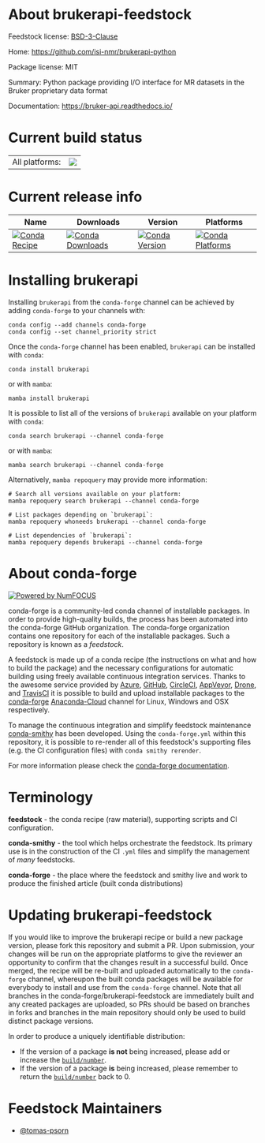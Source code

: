 About brukerapi-feedstock
=========================

Feedstock license: [BSD-3-Clause](https://github.com/conda-forge/brukerapi-feedstock/blob/main/LICENSE.txt)

Home: https://github.com/isi-nmr/brukerapi-python

Package license: MIT

Summary: Python package providing I/O interface for MR datasets in the Bruker proprietary data format

Documentation: https://bruker-api.readthedocs.io/

Current build status
====================


<table><tr><td>All platforms:</td>
    <td>
      <a href="https://dev.azure.com/conda-forge/feedstock-builds/_build/latest?definitionId=11228&branchName=main">
        <img src="https://dev.azure.com/conda-forge/feedstock-builds/_apis/build/status/brukerapi-feedstock?branchName=main">
      </a>
    </td>
  </tr>
</table>

Current release info
====================

| Name | Downloads | Version | Platforms |
| --- | --- | --- | --- |
| [![Conda Recipe](https://img.shields.io/badge/recipe-brukerapi-green.svg)](https://anaconda.org/conda-forge/brukerapi) | [![Conda Downloads](https://img.shields.io/conda/dn/conda-forge/brukerapi.svg)](https://anaconda.org/conda-forge/brukerapi) | [![Conda Version](https://img.shields.io/conda/vn/conda-forge/brukerapi.svg)](https://anaconda.org/conda-forge/brukerapi) | [![Conda Platforms](https://img.shields.io/conda/pn/conda-forge/brukerapi.svg)](https://anaconda.org/conda-forge/brukerapi) |

Installing brukerapi
====================

Installing `brukerapi` from the `conda-forge` channel can be achieved by adding `conda-forge` to your channels with:

```
conda config --add channels conda-forge
conda config --set channel_priority strict
```

Once the `conda-forge` channel has been enabled, `brukerapi` can be installed with `conda`:

```
conda install brukerapi
```

or with `mamba`:

```
mamba install brukerapi
```

It is possible to list all of the versions of `brukerapi` available on your platform with `conda`:

```
conda search brukerapi --channel conda-forge
```

or with `mamba`:

```
mamba search brukerapi --channel conda-forge
```

Alternatively, `mamba repoquery` may provide more information:

```
# Search all versions available on your platform:
mamba repoquery search brukerapi --channel conda-forge

# List packages depending on `brukerapi`:
mamba repoquery whoneeds brukerapi --channel conda-forge

# List dependencies of `brukerapi`:
mamba repoquery depends brukerapi --channel conda-forge
```


About conda-forge
=================

[![Powered by
NumFOCUS](https://img.shields.io/badge/powered%20by-NumFOCUS-orange.svg?style=flat&colorA=E1523D&colorB=007D8A)](https://numfocus.org)

conda-forge is a community-led conda channel of installable packages.
In order to provide high-quality builds, the process has been automated into the
conda-forge GitHub organization. The conda-forge organization contains one repository
for each of the installable packages. Such a repository is known as a *feedstock*.

A feedstock is made up of a conda recipe (the instructions on what and how to build
the package) and the necessary configurations for automatic building using freely
available continuous integration services. Thanks to the awesome service provided by
[Azure](https://azure.microsoft.com/en-us/services/devops/), [GitHub](https://github.com/),
[CircleCI](https://circleci.com/), [AppVeyor](https://www.appveyor.com/),
[Drone](https://cloud.drone.io/welcome), and [TravisCI](https://travis-ci.com/)
it is possible to build and upload installable packages to the
[conda-forge](https://anaconda.org/conda-forge) [Anaconda-Cloud](https://anaconda.org/)
channel for Linux, Windows and OSX respectively.

To manage the continuous integration and simplify feedstock maintenance
[conda-smithy](https://github.com/conda-forge/conda-smithy) has been developed.
Using the ``conda-forge.yml`` within this repository, it is possible to re-render all of
this feedstock's supporting files (e.g. the CI configuration files) with ``conda smithy rerender``.

For more information please check the [conda-forge documentation](https://conda-forge.org/docs/).

Terminology
===========

**feedstock** - the conda recipe (raw material), supporting scripts and CI configuration.

**conda-smithy** - the tool which helps orchestrate the feedstock.
                   Its primary use is in the construction of the CI ``.yml`` files
                   and simplify the management of *many* feedstocks.

**conda-forge** - the place where the feedstock and smithy live and work to
                  produce the finished article (built conda distributions)


Updating brukerapi-feedstock
============================

If you would like to improve the brukerapi recipe or build a new
package version, please fork this repository and submit a PR. Upon submission,
your changes will be run on the appropriate platforms to give the reviewer an
opportunity to confirm that the changes result in a successful build. Once
merged, the recipe will be re-built and uploaded automatically to the
`conda-forge` channel, whereupon the built conda packages will be available for
everybody to install and use from the `conda-forge` channel.
Note that all branches in the conda-forge/brukerapi-feedstock are
immediately built and any created packages are uploaded, so PRs should be based
on branches in forks and branches in the main repository should only be used to
build distinct package versions.

In order to produce a uniquely identifiable distribution:
 * If the version of a package **is not** being increased, please add or increase
   the [``build/number``](https://docs.conda.io/projects/conda-build/en/latest/resources/define-metadata.html#build-number-and-string).
 * If the version of a package **is** being increased, please remember to return
   the [``build/number``](https://docs.conda.io/projects/conda-build/en/latest/resources/define-metadata.html#build-number-and-string)
   back to 0.

Feedstock Maintainers
=====================

* [@tomas-psorn](https://github.com/tomas-psorn/)

